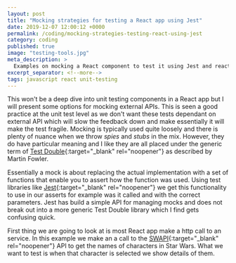 ```yaml
---
layout: post
title: "Mocking strategies for testing a React app using Jest"
date: 2019-12-07 12:00:12 +0000
permalink: /coding/mocking-strategies-testing-react-using-jest
category: coding
published: true
image: "testing-tools.jpg"
meta_description: >
  Examples on mocking a React component to test it using Jest and react-testing-library
excerpt_separator: <!--more-->
tags: javascript react unit-testing
---
```


This won't be a deep dive into unit testing components in a React app but I will present some options for mocking external APIs. This is seen a good practice at the unit test level as we don't want these tests dependant on external API which will slow the feedback down and make essentially it will make the test fragile. Mocking is typically used quite loosely and there is plenty of nuance when we throw _spies_ and _stubs_ in the mix. However, they do have particular meaning and I like they are all placed under the generic term of [Test Double](https://martinfowler.com/bliki/TestDouble.html){:target="\_blank" rel="noopener"} as described by Martin Fowler.

Essentially a mock is about replacing the actual implementation with a set of functions that enable you to assert how the function was used. Using test libraries like [Jest](https://jestjs.io/docs/en/mock-functions){:target="\_blank" rel="noopener"} we get this functionality to use in our asserts for example was it called and with the correct parameters. Jest has build a simple API for managing mocks and does not break out into a more generic Test Double library which I find gets confusing quick.

<!--more-->

First thing we are going to look at is most React app make a http call to an service. In this example we make an a call to the [SWAPI](https://swapi.co/){:target="\_blank" rel="noopener"} API to get the names of characters in Star Wars. What we want to test is when that character is selected we show details of them.


